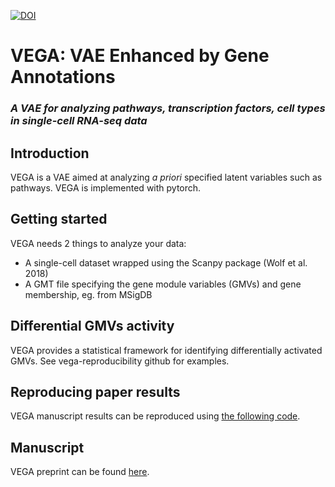 [![DOI](https://zenodo.org/badge/326273034.svg)](https://zenodo.org/badge/latestdoi/326273034)
# VEGA: VAE Enhanced by Gene Annotations
### _A VAE for analyzing pathways, transcription factors, cell types in single-cell RNA-seq data_

## Introduction
VEGA is a VAE aimed at analyzing _a priori_ specified latent variables such as pathways. VEGA is implemented with pytorch.

## Getting started
VEGA needs 2 things to analyze your data:


* A single-cell dataset wrapped using the Scanpy package (Wolf et al. 2018)
* A GMT file specifying the gene module variables (GMVs) and gene membership, eg. from MSigDB

## Differential GMVs activity
VEGA provides a statistical framework for identifying differentially activated GMVs. See vega-reproducibility github for examples.

## Reproducing paper results
VEGA manuscript results can be reproduced using [the following code](https://github.com/LucasESBS/vega-reproducibility).

## Manuscript
VEGA preprint can be found [here](https://www.biorxiv.org/content/10.1101/2020.12.17.423310v1.abstract).
